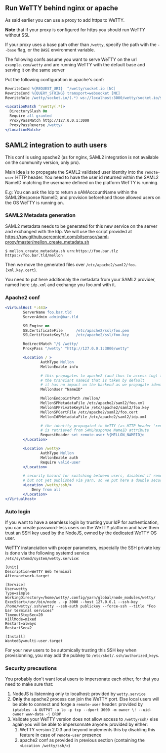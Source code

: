 ## Run WeTTY behind nginx or apache

As said earlier you can use a proxy to add https to WeTTY.

**Note** that if your proxy is configured for https you should run WeTTY without
SSL

If your proxy uses a base path other than `/wetty`, specify the path with the
`--base` flag, or the `BASE` environment variable.

The following confs assume you want to serve WeTTY on the url
`example.com/wetty` and are running WeTTY with the default base and serving it
on the same server

Put the following configuration in apache's conf:

```apache
RewriteCond %{REQUEST_URI}  ^/wetty/socket.io [NC]
RewriteCond %{QUERY_STRING} transport=websocket [NC]
RewriteRule /wetty/socket.io/(.*) ws://localhost:3000/wetty/socket.io/$1 [P,L]

<LocationMatch ^/wetty(.*)>
  DirectorySlash On
  Require all granted
  ProxyPassMatch http://127.0.0.1:3000
  ProxyPassReverse /wetty/
</LocationMatch>
```

## SAML2 integration to auth users

This conf is using apache2 (as for nginx, SAML2 integration is not available on
the community version, only pro).

Main idea is to propagate the SAML2 validated user identity into the
`remote-user` HTTP header. You need to have the user id returned within the
SAML2 NameID matching the username defined on the platform WeTTY is running.

E.g: You can ask the Idp to return a sAMAccountName within the SAML2Response
NameID, and provision beforehand those allowed users on the OS WeTTY is running
on.

### SAML2 Metadata generation

SAML2 metadata needs to be generated for this new service on the server and
exchanged with the Idp. We will use the script provided at
https://raw.githubusercontent.com/bitsensor/saml-proxy/master/mellon_create_metadata.sh

```
$ mellon_create_metadata.sh urn:https://foo.bar.tlz https://foo.bar.tld/mellon
```

Then we move the generated files over `/etc/apache2/saml2/foo.{xml,key,cert}`.

You need to put here additionaly the metadata from your SAML2 provider, named
here `idp.xml` and exchange you foo.xml with it.

### Apache2 conf

```apache
<VirtualHost *:443>
        ServerName foo.bar.tld
        ServerAdmin admin@bar.tld

        SSLEngine on
        SSLCertificateFile      /etc/apache2/ssl/foo.pem
        SSLCertificateKeyFile   /etc/apache2/ssl/foo.key

        RedirectMatch ^/$ /wetty/
        ProxyPass "/wetty" "http://127.0.0.1:3000/wetty"

        <Location / >
                AuthType Mellon
                MellonEnable info

                # this propagates to apache2 (and thus to access log) the proper user id, and not
                # the transiant nameid that is taken by default
                # it has no impact on the backend as we propagate identify via remote-user header there
                MellonUser "NameID"

                MellonEndpointPath /mellon/
                MellonSPMetadataFile /etc/apache2/saml2/foo.xml
                MellonSPPrivateKeyFile /etc/apache2/saml2/foo.key
                MellonSPCertFile /etc/apache2/saml2/foo.cert
                MellonIdPMetadataFile /etc/apache2/saml2/idp.xml

                # the identity propagated to WeTTY (as HTTP header 'remote-user: xxxxx')
                # is retrieved from SAMLResponse NameID attribute
                RequestHeader set remote-user %{MELLON_NAMEID}e
        </Location>

        <Location /wetty>
                AuthType Mellon
                MellonEnable auth
                Require valid-user
        </Location>

        # security hazard for switching between users, disabled if remote-user set as recent github commit
        # but not yet published via yarn, so we put here a double security belt
        <Location /wetty/ssh/>
            Deny from all
        </Location>
</VirtualHost>
```

### Auto login

If you want to have a seamless login by trusting your IdP for authentication,
you can create password-less users on the WeTTY platform and have them trust an
SSH key used by the NodeJS, owned by the dedicated WeTTY OS user.

WeTTY instanciation with proper parameters, especially the SSH private key is
done via the following systemd service `/etc/systemd/system/wetty.service`:

```
[Unit]
Description=WeTTY Web Terminal
After=network.target

[Service]
User=wetty
Type=simple
WorkingDirectory=/home/wetty/.config/yarn/global/node_modules/wetty/
ExecStart=/usr/bin/node . -p 3000 --host 127.0.0.1 --ssh-key /home/wetty/.ssh/wetty --ssh-auth publickey --force-ssh --title "Foo bar terminal services"
TimeoutStopSec=20
KillMode=mixed
Restart=always
RestartSec=2

[Install]
WantedBy=multi-user.target
```

For your new users to be automically trusting this SSH key when provisionning,
you may add the pubkey to `/etc/skel/.ssh/authorized_keys`.

### Security precautions

You probably don't want local users to impersonate each other, for that you need
to make sure that:

1. NodeJS is listenning only to localhost: provided by `wetty.service`
2. **Only** the apache2 process can join the WeTTY port. Else local users will
   be able to connect and forge a `remote-user` header: provided by
   `iptables -A OUTPUT -o lo -p tcp --dport 3000 -m owner \! --uid-owner www-data -j DROP`
3. Validate your WeTTY version does not allow access to `/wetty/ssh/` else again
   you will be able to impersonnate anyone: provided by either:
   1. WeTTY version 2.0.3 and beyond implements this by disabling this feature
      in case of `remote-user` presence
   2. apache2 conf as provided in previous section (containing the
      `<Location /wetty/ssh/>`)
